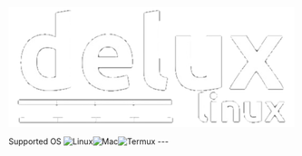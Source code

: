<p align="center">
  <img src="image/logo.png" alt="logo"/>
</p>  
Supported OS  
  <img src="https://img.shields.io/badge/Linux-blue" alt="Linux"/><img src="https://img.shields.io/badge/Mac-blue" alt="Mac"/><img src="https://img.shields.io/badge/Termux-blue" alt="Termux"/>
 ---  